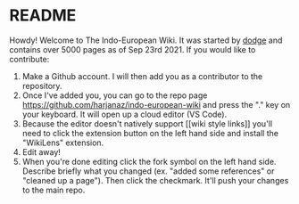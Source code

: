 # README

Howdy! Welcome to The Indo-European Wiki. It was started by [dodge](dodge.md) and contains over 5000 pages as of Sep 23rd 2021. If you would like to contribute:

1. Make a Github account. I will then add you as a contributor to the repository.
2. Once I've added you, you can go to the repo page <https://github.com/harjanaz/indo-european-wiki> and press the "." key on your keyboard. It will open up a cloud editor (VS Code).
3. Because the editor doesn't natively support [[wiki style links]] you'll need to click the extension button on the left hand side and install the "WikiLens" extension.
4. Edit away!
5. When you're done editing click the fork symbol on the left hand side. Describe briefly what you changed (ex. "added some references" or "cleaned up a page"). Then click the checkmark. It'll push your changes to the main repo.